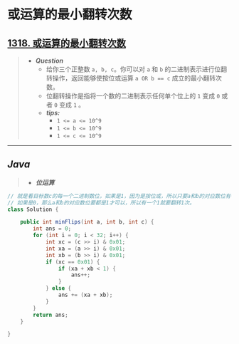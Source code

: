 # 或运算的最小翻转次数

## [1318. 或运算的最小翻转次数](https://leetcode.cn/problems/minimum-flips-to-make-a-or-b-equal-to-c/)

> - ***Question***
>   - 给你三个正整数 `a, b, c`。你可以对 `a` 和 `b` 的二进制表示进行位翻转操作，返回能够使按位或运算 `a OR b == c` 成立的最小翻转次数。
>   - 位翻转操作是指将一个数的二进制表示任何单个位上的 `1` 变成 `0` 或者 `0` 变成 `1` 。
>   - ***tips:***
>     - `1 <= a <= 10^9`
>     - `1 <= b <= 10^9`
>     - `1 <= c <= 10^9`

---

## *Java*

> - ***位运算***

```java
// 就是看目标数c的每一个二进制数位，如果是1，因为是按位或，所以只要a和b的对应数位有一个是1，就不用翻转了，换句话说，只有当二个数位都是0时，才需要翻转1次。
// 如果是0，那么a和b的对应数位要都是1才可以，所以有一个1就要翻转1次。
class Solution {

    public int minFlips(int a, int b, int c) {
        int ans = 0;
        for (int i = 0; i < 32; i++) {
            int xc = (c >> i) & 0x01;
            int xa = (a >> i) & 0x01;
            int xb = (b >> i) & 0x01;
            if (xc == 0x01) {
                if (xa + xb < 1) {
                    ans++;
                }
            } else {
                ans += (xa + xb);
            }
        }
        return ans;
    }

}
```
